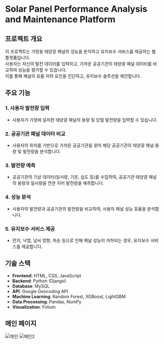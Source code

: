 # Solar Panel Performance Analysis and Maintenance Platform

## 프로젝트 개요
이 프로젝트는 가정용 태양광 패널의 성능을 분석하고 유지보수 서비스를 제공하는 웹 플랫폼입니다. <br>
사용자는 자신의 발전 데이터를 입력하고, 가까운 공공기관의 태양광 패널 데이터를 비교하여 성능을 평가할 수 있습니다.<br>
이를 통해 패널의 효율 저하 요인을 진단하고, 유지보수 솔루션을 제안합니다.

## 주요 기능

### 1. 사용자 발전량 입력
- 사용자가 가정에 설치한 태양광 패널의 용량 및 당월 발전량을 입력할 수 있습니다.

### 2. 공공기관 패널 데이터 비교
- 사용자의 위치를 기반으로 가까운 공공기관을 찾아 해당 공공기관의 태양광 패널 용량 및 발전량을 분석합니다.

### 3. 발전량 예측
- 공공기관의 기상 데이터(일사량, 기온, 습도 등)를 수집하여, 공공기관 태양광 패널의 용량과 일사량을 연관 지어 발전량을 예측합니다.

### 4. 성능 분석
- 사용자의 발전량과 공공기관의 발전량을 비교하여, 사용자 패널 성능 효율을 분석합니다.

### 5. 유지보수 서비스 제공
- 먼지, 낙엽, 날씨 영향, 파손 등으로 인해 패널 성능이 저하되는 경우, 유지보수 서비스를 제공합니다.

## 기술 스택
- **Frontend**: HTML, CSS, JavaScript
- **Backend**: Python (Django)
- **Database**: MySQL
- **API**: Google Geocoding API
- **Machine Learning**: Random Forest, XGBoost, LightGBM
- **Data Processing**: Pandas, NumPy
- **Visualization**: Folium

## 메인 페이지
![메인](https://github.com/khr316/zerosolar/메인페이지.png)
![메인2](https://github.com/khr316/zerosolar/메인페이지2.png)
